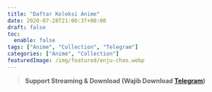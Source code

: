 ```yaml
---
title: "Daftar Koleksi Anime"
date: 2020-07-28T21:00:37+00:00
draft: false
toc:
  enable: false
tags: ["Anime", "Collection", "Telegram"]
categories: ["Anime", "Collection"]
featuredImage: /img/featured/enju-chan.webp
---
```


<blockquote class="wp-block-quote has-text-align-center">
  <p>
    <strong><span style="color:#FFFFF" class="has-inline-color">Support Streaming & Download (Wajib Download <a href="https://telegram.org/dl" target="_blank" rel="noreferrer noopener">Telegram</a>)</span></strong>
  </p>
</blockquote>
<script async src="https://telegram.org/js/telegram-widget.js?11" data-telegram-post="moepoi_collection/4" data-width="100%"></script>
<script async src="https://telegram.org/js/telegram-widget.js?11" data-telegram-post="moepoi_collection/5" data-width="100%"></script>